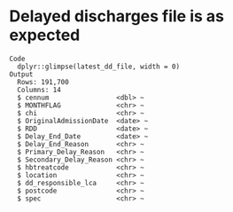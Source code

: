 # Delayed discharges file is as expected

    Code
      dplyr::glimpse(latest_dd_file, width = 0)
    Output
      Rows: 191,700
      Columns: 14
      $ cennum                 <dbl> ~
      $ MONTHFLAG              <chr> ~
      $ chi                    <chr> ~
      $ OriginalAdmissionDate  <date> ~
      $ RDD                    <date> ~
      $ Delay_End_Date         <date> ~
      $ Delay_End_Reason       <chr> ~
      $ Primary_Delay_Reason   <chr> ~
      $ Secondary_Delay_Reason <chr> ~
      $ hbtreatcode            <chr> ~
      $ location               <chr> ~
      $ dd_responsible_lca     <chr> ~
      $ postcode               <chr> ~
      $ spec                   <chr> ~

